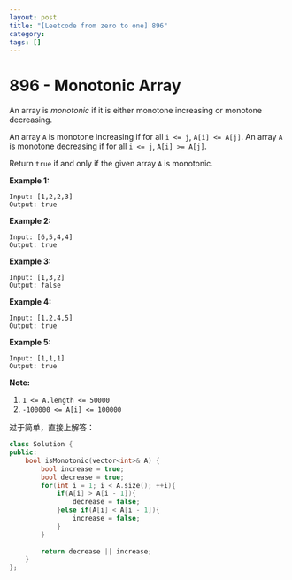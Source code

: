 ```yaml
---
layout: post
title: "[Leetcode from zero to one] 896"
category: 
tags: []
---
```


# 896 - Monotonic Array

An array is *monotonic* if it is either monotone increasing or monotone decreasing.

An array `A` is monotone increasing if for all `i <= j`, `A[i] <= A[j]`.  An array `A` is monotone decreasing if for all `i <= j`, `A[i] >= A[j]`.

Return `true` if and only if the given array `A` is monotonic.

 



**Example 1:**

```
Input: [1,2,2,3]
Output: true
```

**Example 2:**

```
Input: [6,5,4,4]
Output: true
```

**Example 3:**

```
Input: [1,3,2]
Output: false
```

**Example 4:**

```
Input: [1,2,4,5]
Output: true
```

**Example 5:**

```
Input: [1,1,1]
Output: true
```

 

**Note:**

1. `1 <= A.length <= 50000`
2. `-100000 <= A[i] <= 100000`

过于简单，直接上解答：

```c++
class Solution {
public:
    bool isMonotonic(vector<int>& A) {
        bool increase = true;
        bool decrease = true;
        for(int i = 1; i < A.size(); ++i){
            if(A[i] > A[i - 1]){
                decrease = false;
            }else if(A[i] < A[i - 1]){
                increase = false;
            }
        }
        
        return decrease || increase;
    }
};
```

